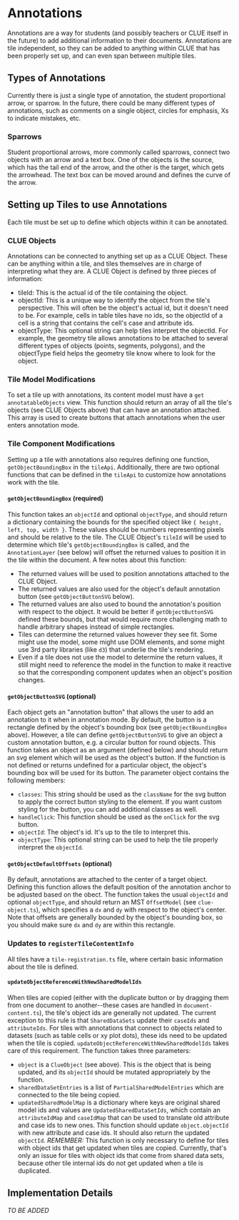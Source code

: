 # Annotations
Annotations are a way for students (and possibly teachers or CLUE itself in the future) to add additional information to their documents. Annotations are tile independent, so they can be added to anything within CLUE that has been properly set up, and can even span between multiple tiles.

## Types of Annotations
Currently there is just a single type of annotation, the student proportional arrow, or sparrow. In the future, there could be many different types of annotations, such as comments on a single object, circles for emphasis, Xs to indicate mistakes, etc.

### Sparrows
Student proportional arrows, more commonly called sparrows, connect two objects with an arrow and a text box. One of the objects is the source, which has the tail end of the arrow, and the other is the target, which gets the arrowhead. The text box can be moved around and defines the curve of the arrow.

## Setting up Tiles to use Annotations
Each tile must be set up to define which objects within it can be annotated.

### CLUE Objects
Annotations can be connected to anything set up as a CLUE Object. These can be anything within a tile, and tiles themselves are in charge of interpreting what they are. A CLUE Object is defined by three pieces of information:
- tileId: This is the actual id of the tile containing the object.
- objectId: This is a unique way to identify the object from the tile's perspective. This will often be the object's actual id, but it doesn't need to be. For example, cells in table tiles have no ids, so the objectId of a cell is a string that contains the cell's case and attribute ids.
- objectType: This optional string can help tiles interpret the objectId. For example, the geometry tile allows annotations to be attached to several different types of objects (points, segments, polygons), and the objectType field helps the geometry tile know where to look for the object.

### Tile Model Modifications
To set a tile up with annotations, its content model must have a `get annotatableObjects` view. This function should return an array of all the tile's objects (see CLUE Objects above) that can have an annotation attached. This array is used to create buttons that attach annotations when the user enters annotation mode.

### Tile Component Modifications
Setting up a tile with annotations also requires defining one function, `getObjectBoundingBox` in the `tileApi`. Additionally, there are two optional functions that can be defined in the `tileApi` to customize how annotations work with the tile.

#### `getObjectBoundingBox` (required)
This function takes an `objectId` and optional `objectType`, and should return a dictionary containing the bounds for the specified object like `{ height, left, top, width }`. These values should be numbers representing pixels and should be relative to the tile. The CLUE Object's `tileId` will be used to determine which tile's `getObjectBoundingBox` is called, and the `AnnotationLayer` (see below) will offset the returned values to position it in the tile within the document. A few notes about this function:
- The returned values will be used to position annotations attached to the CLUE Object.
- The returned values are also used for the object's default annotation button (see `getObjectButtonSVG` below).
- The returned values are also used to bound the annotation's position with respect to the object. It would be better if `getObjectButtonSVG` defined these bounds, but that would require more challenging math to handle arbitrary shapes instead of simple rectangles.
- Tiles can determine the returned values however they see fit. Some might use the model, some might use DOM elements, and some might use 3rd party libraries (like `d3`) that underlie the tile's rendering.
- Even if a tile does not use the model to determine the return values, it still might need to reference the model in the function to make it reactive so that the corresponding component updates when an object's position changes.

#### `getObjectButtonSVG` (optional)
Each object gets an "annotation button" that allows the user to add an annotation to it when in annotation mode. By default, the button is a rectangle defined by the object's bounding box (see `getObjectBoundingBox` above). However, a tile can define `getObjectButtonSVG` to give an object a custom annotation button, e.g. a circular button for round objects. This function takes an object as an argument (defined below) and should return an svg element which will be used as the object's button. If the function is not defined or returns undefined for a particular object, the object's bounding box will be used for its button. The parameter object contains the following members:
- `classes`: This string should be used as the `className` for the svg button to apply the correct button styling to the element. If you want custom styling for the button, you can add additional classes as well.
- `handleClick`: This function should be used as the `onClick` for the svg button.
- `objectId`: The object's id. It's up to the tile to interpret this.
- `objectType`: This optional string can be used to help the tile properly interpret the `objectId`.

#### `getObjectDefaultOffsets` (optional)
By default, annotations are attached to the center of a target object. Defining this function allows the default position of the annotation anchor to be adjusted based on the obect. The function takes the usual `objectId` and optional `objectType`, and should return an MST `OffsetModel` (see `clue-object.ts`), which specifies a `dx` and `dy` with respect to the object's center. Note that offsets are generally bounded by the object's bounding box, so you should make sure `dx` and `dy` are within this rectangle.

### Updates to `registerTileContentInfo`
All tiles have a `tile-registration.ts` file, where certain basic information about the tile is defined.

#### `updateObjectReferenceWithNewSharedModelIds`
When tiles are copied (either with the duplicate button or by dragging them from one document to another--these cases are handled in `document-content.ts`), the tile's object ids are generally not updated. The current exception to this rule is that `SharedDataSets` update their `caseIds` and `attributeIds`. For tiles with annotations that connect to objects related to datasets (such as table cells or xy plot dots), these ids need to be updated when the tile is copied. `updateObjectReferenceWithNewSharedModelIds` takes care of this requirement. The function takes three parameters:
- `object` is a `ClueObject` (see above). This is the object that is being updated, and its `objectId` should be mutated appropriately by the function.
- `sharedDataSetEntries` is a list of `PartialSharedModelEntries` which are connected to the tile being copied.
- `updatedSharedModelMap` is a dictionary where keys are original shared model ids and values are `UpdatedSharedDataSetIds`, which contain an `attributeIdMap` and `caseIdMap` that can be used to translate old attribute and case ids to new ones.
This function should update `object.objectId` with new attribute and case ids. It should also return the updated `objectId`.
_REMEMBER:_ This function is only necessary to define for tiles with object ids that get updated when tiles are copied. Currently, that's only an issue for tiles with object ids that come from shared data sets, because other tile internal ids do not get updated when a tile is duplicated.

## Implementation Details
_TO BE ADDED_
